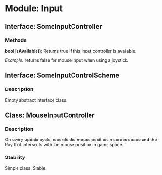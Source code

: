 # Module: Input

## Interface: SomeInputController

### Methods

**bool IsAvailable()**: Returns true if this input controller is available.

_Example:_ returns false for mouse input when using a joystick.

## Interface: SomeInputControlScheme

### Description

Empty abstract interface class.

## Class: MouseInputController

### Description

On every update cycle, records the mouse position in screen space and the Ray that intersects with the mouse position in game space.

### Stability

Simple class. Stable.

